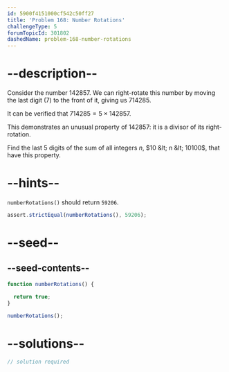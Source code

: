 ```yaml
---
id: 5900f4151000cf542c50ff27
title: 'Problem 168: Number Rotations'
challengeType: 5
forumTopicId: 301802
dashedName: problem-168-number-rotations
---
```


# --description--

Consider the number 142857. We can right-rotate this number by moving the last digit (7) to the front of it, giving us 714285.

It can be verified that $714285 = 5 × 142857$.

This demonstrates an unusual property of 142857: it is a divisor of its right-rotation.

Find the last 5 digits of the sum of all integers $n$, $10 &lt; n &lt; 10100$, that have this property.

# --hints--

`numberRotations()` should return `59206`.

```js
assert.strictEqual(numberRotations(), 59206);
```

# --seed--

## --seed-contents--

```js
function numberRotations() {

  return true;
}

numberRotations();
```

# --solutions--

```js
// solution required
```
